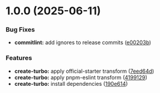 # 1.0.0 (2025-06-11)


### Bug Fixes

* **commitlint:** add ignores to release commits ([e00203b](https://github.com/guilherhenri/e-commerce-double-db/commit/e00203b9803cb4011a385a2c7ce57241fa215495))


### Features

* **create-turbo:** apply official-starter transform ([7eed64d](https://github.com/guilherhenri/e-commerce-double-db/commit/7eed64d92e58ea1610152644445d36464efb5d49))
* **create-turbo:** apply pnpm-eslint transform ([4199129](https://github.com/guilherhenri/e-commerce-double-db/commit/4199129effef080d9b58ae2c0c051ccfaa421b4c))
* **create-turbo:** install dependencies ([190e614](https://github.com/guilherhenri/e-commerce-double-db/commit/190e614031922eb7dfbec5121e35243115c6e936))

